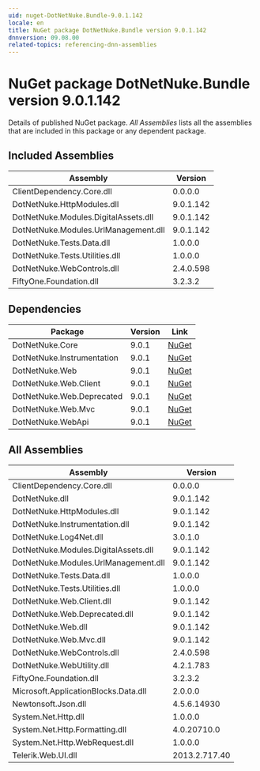 ```yaml
---
uid: nuget-DotNetNuke.Bundle-9.0.1.142
locale: en
title: NuGet package DotNetNuke.Bundle version 9.0.1.142
dnnversion: 09.08.00
related-topics: referencing-dnn-assemblies
---
```


# NuGet package DotNetNuke.Bundle version 9.0.1.142
Details of published NuGet package.
*All Assemblies* lists all the assemblies that are included in this package or any dependent package.

## Included Assemblies

|Assembly|Version|
|---|---|
|ClientDependency.Core.dll|0.0.0.0|
|DotNetNuke.HttpModules.dll|9.0.1.142|
|DotNetNuke.Modules.DigitalAssets.dll|9.0.1.142|
|DotNetNuke.Modules.UrlManagement.dll|9.0.1.142|
|DotNetNuke.Tests.Data.dll|1.0.0.0|
|DotNetNuke.Tests.Utilities.dll|1.0.0.0|
|DotNetNuke.WebControls.dll|2.4.0.598|
|FiftyOne.Foundation.dll|3.2.3.2|

## Dependencies

|Package|Version|Link|
|---|---|---|
|DotNetNuke.Core|9.0.1|[NuGet](https://www.nuget.org/packages/DotNetNuke.Core/9.0.1)|
|DotNetNuke.Instrumentation|9.0.1|[NuGet](https://www.nuget.org/packages/DotNetNuke.Instrumentation/9.0.1)|
|DotNetNuke.Web|9.0.1|[NuGet](https://www.nuget.org/packages/DotNetNuke.Web/9.0.1)|
|DotNetNuke.Web.Client|9.0.1|[NuGet](https://www.nuget.org/packages/DotNetNuke.Web.Client/9.0.1)|
|DotNetNuke.Web.Deprecated|9.0.1|[NuGet](https://www.nuget.org/packages/DotNetNuke.Web.Deprecated/9.0.1)|
|DotNetNuke.Web.Mvc|9.0.1|[NuGet](https://www.nuget.org/packages/DotNetNuke.Web.Mvc/9.0.1)|
|DotNetNuke.WebApi|9.0.1|[NuGet](https://www.nuget.org/packages/DotNetNuke.WebApi/9.0.1)|

## All Assemblies

|Assembly|Version|
|---|---|
|ClientDependency.Core.dll|0.0.0.0|
|DotNetNuke.dll|9.0.1.142|
|DotNetNuke.HttpModules.dll|9.0.1.142|
|DotNetNuke.Instrumentation.dll|9.0.1.142|
|DotNetNuke.Log4Net.dll|3.0.1.0|
|DotNetNuke.Modules.DigitalAssets.dll|9.0.1.142|
|DotNetNuke.Modules.UrlManagement.dll|9.0.1.142|
|DotNetNuke.Tests.Data.dll|1.0.0.0|
|DotNetNuke.Tests.Utilities.dll|1.0.0.0|
|DotNetNuke.Web.Client.dll|9.0.1.142|
|DotNetNuke.Web.Deprecated.dll|9.0.1.142|
|DotNetNuke.Web.dll|9.0.1.142|
|DotNetNuke.Web.Mvc.dll|9.0.1.142|
|DotNetNuke.WebControls.dll|2.4.0.598|
|DotNetNuke.WebUtility.dll|4.2.1.783|
|FiftyOne.Foundation.dll|3.2.3.2|
|Microsoft.ApplicationBlocks.Data.dll|2.0.0.0|
|Newtonsoft.Json.dll|4.5.6.14930|
|System.Net.Http.dll|1.0.0.0|
|System.Net.Http.Formatting.dll|4.0.20710.0|
|System.Net.Http.WebRequest.dll|1.0.0.0|
|Telerik.Web.UI.dll|2013.2.717.40|

